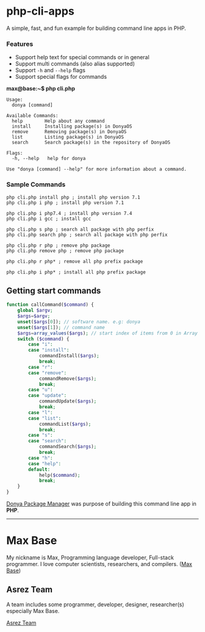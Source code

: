 # php-cli-apps

A simple, fast, and fun example for building command line apps in PHP.

### Features

- Support help text for special commands or in general
- Support multi commands (also alias supported)
- Support `-h` and `--help` flags
- Support special flags for commands

**max@base:~$ php cli.php**

```
Usage:
  donya [command]

Available Commands:
  help        Help about any command
  install     Installing package(s) in DonyaOS
  remove      Removing package(s) in DonyaOS
  list        Listing package(s) in DonyaOS
  search      Search package(s) in the repository of DonyaOS

Flags:
  -h, --help   help for donya

Use "donya [command] --help" for more information about a command.
```

### Sample Commands

```
php cli.php install php ; install php version 7.1
php cli.php i php ; install php version 7.1

php cli.php i php7.4 ; install php version 7.4
php cli.php i gcc ; install gcc

php cli.php s php ; search all package with php perfix
php cli.php search php ; search all package with php perfix

php cli.php r php ; remove php package
php cli.php remove php ; remove php package

php cli.php r php* ; remove all php prefix package

php cli.php i php* ; install all php prefix package
```

## Getting start commands

```php
function callCommand($command) {
	global $argv;
	$args=$argv;
	unset($args[0]); // software name. e.g: donya
	unset($args[1]); // command name
	$args=array_values($args); // start index of items from 0 in Array
	switch ($command) {
		case "i":
		case "install":
			commandInstall($args);
			break;
		case "r":
		case "remove":
			commandRemove($args);
			break;
		case "u":
		case "update":
			commandUpdate($args);
			break;
		case "l":
		case "list":
			commandList($args);
			break;
		case "s":
		case "search":
			commandSearch($args);
			break;
		case "h":
		case "help":
		default:
			help($command);
			break;
	}
}
```

[Donya Package Manager](https://github.com/DonyaOS/) was purpose of building this command line app in **PHP**.

---------

# Max Base

My nickname is Max, Programming language developer, Full-stack programmer. I love computer scientists, researchers, and compilers. ([Max Base](https://maxbase.org/))

## Asrez Team

A team includes some programmer, developer, designer, researcher(s) especially Max Base.

[Asrez Team](https://www.asrez.com/)

